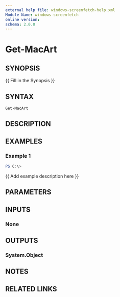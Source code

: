 ```yaml
---
external help file: windows-screenfetch-help.xml
Module Name: windows-screenfetch
online version:
schema: 2.0.0
---
```


# Get-MacArt

## SYNOPSIS
{{ Fill in the Synopsis }}

## SYNTAX

```
Get-MacArt
```

## DESCRIPTION


## EXAMPLES

### Example 1
```powershell
PS C:\> 
```

{{ Add example description here }}

## PARAMETERS

## INPUTS

### None

## OUTPUTS

### System.Object
## NOTES

## RELATED LINKS
